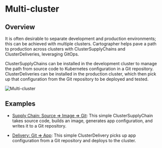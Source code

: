 # Multi-cluster

## Overview
It is often desirable to separate development and production environments; this can be achieved with multiple clusters.
Cartographer helps pave a path to production across clusters with ClusterSupplyChains and ClusterDeliveries, leveraging
GitOps. 

ClusterSupplyChains can be installed in the development cluster to manage the path from source code to Kubernetes
configuration in a Git repository. ClusterDeliveries can be installed in the production cluster, which then pick up that 
configuration from the Git repository to be deployed and tested.

![Multi-cluster](../img/multi-cluster.jpg)

## Examples
- [Supply Chain: Source => Image => Git](https://github.com/vmware-tanzu/cartographer/tree/main/examples/gitwriter-sc/README.md): 
  This simple ClusterSupplyChain takes source code, builds an image, generates app configuration, and writes it to a Git repository. 
  
- [Delivery: Git => App](https://github.com/vmware-tanzu/cartographer/tree/main/examples/basic-delivery/README.md): 
  This simple ClusterDelivery picks up app configuration from a Git repository and deploys to the cluster. 




